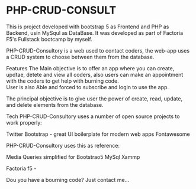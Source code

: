 # PHP-CRUD-CONSULT
This is project developed with bootstrap 5 as Frontend and PHP as Backend, usin MySqul as DataBase. 
It was developed as part of Factoria F5's Fullstack bootcamp by myself. 

PHP-CRUD-Consultory is a web used to contact coders, the web-app uses a CRUD system to choose between them from the database.



Features
The Main objective is to offer an app where you can create, updtae, detete and view all coders, also users can make an appointment with the coders to get help with burning code.  
User is also Able and forced to subscribe and login to use the app.

The principal objective is to give user the power of create, read, update, and delete elements from the database.

Tech
PHP-CRUD-Consultory uses a number of open source projects to work properly:


Twitter Bootstrap - great UI boilerplate for modern web apps
Fontawesome

PHP-CRUD-Consultory uses this as reference:

Media Queries simplified for Bootstrao5
MySql
Xammp



Factoria f5 -

Dou you have a bourning code?
Just contact me...
